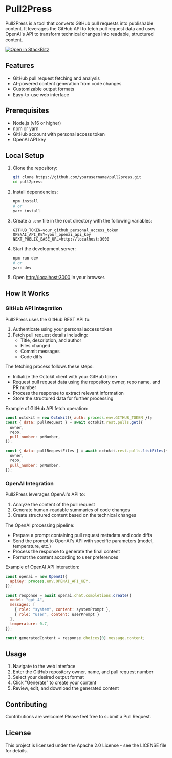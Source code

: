 # Pull2Press

Pull2Press is a tool that converts GitHub pull requests into publishable content. It leverages the GitHub API to fetch pull request data and uses OpenAI's API to transform technical changes into readable, structured content.

[![Open in StackBlitz](https://developer.stackblitz.com/img/open_in_stackblitz.svg)](https://stackblitz.com/github/yourusername/pull2press)

## Features

- GitHub pull request fetching and analysis
- AI-powered content generation from code changes
- Customizable output formats
- Easy-to-use web interface

## Prerequisites

- Node.js (v16 or higher)
- npm or yarn
- GitHub account with personal access token
- OpenAI API key

## Local Setup

1. Clone the repository:
   ```bash
   git clone https://github.com/yourusername/pull2press.git
   cd pull2press
   ```

2. Install dependencies:
   ```bash
   npm install
   # or
   yarn install
   ```

3. Create a `.env` file in the root directory with the following variables:
   ```
   GITHUB_TOKEN=your_github_personal_access_token
   OPENAI_API_KEY=your_openai_api_key
   NEXT_PUBLIC_BASE_URL=http://localhost:3000
   ```

4. Start the development server:
   ```bash
   npm run dev
   # or
   yarn dev
   ```

5. Open [http://localhost:3000](http://localhost:3000) in your browser.

## How It Works

### GitHub API Integration

Pull2Press uses the GitHub REST API to:

1. Authenticate using your personal access token
2. Fetch pull request details including:
   - Title, description, and author
   - Files changed
   - Commit messages
   - Code diffs

The fetching process follows these steps:

- Initialize the Octokit client with your GitHub token
- Request pull request data using the repository owner, repo name, and PR number
- Process the response to extract relevant information
- Store the structured data for further processing

Example of GitHub API fetch operation:

```javascript
const octokit = new Octokit({ auth: process.env.GITHUB_TOKEN });
const { data: pullRequest } = await octokit.rest.pulls.get({
  owner,
  repo,
  pull_number: prNumber,
});

const { data: pullRequestFiles } = await octokit.rest.pulls.listFiles({
  owner,
  repo,
  pull_number: prNumber,
});
```

### OpenAI Integration

Pull2Press leverages OpenAI's API to:

1. Analyze the content of the pull request
2. Generate human-readable summaries of code changes
3. Create structured content based on the technical changes

The OpenAI processing pipeline:

- Prepare a prompt containing pull request metadata and code diffs
- Send the prompt to OpenAI's API with specific parameters (model, temperature, etc.)
- Process the response to generate the final content
- Format the content according to user preferences

Example of OpenAI API interaction:

```javascript
const openai = new OpenAI({
  apiKey: process.env.OPENAI_API_KEY,
});

const response = await openai.chat.completions.create({
  model: "gpt-4",
  messages: [
    { role: "system", content: systemPrompt },
    { role: "user", content: userPrompt }
  ],
  temperature: 0.7,
});

const generatedContent = response.choices[0].message.content;
```

## Usage

1. Navigate to the web interface
2. Enter the GitHub repository owner, name, and pull request number
3. Select your desired output format
4. Click "Generate" to create your content
5. Review, edit, and download the generated content

## Contributing

Contributions are welcome! Please feel free to submit a Pull Request.

## License

This project is licensed under the Apache 2.0 License - see the LICENSE file for details.
